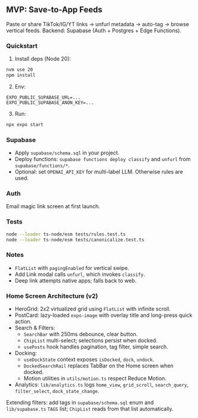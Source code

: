 ## MVP: Save-to-App Feeds

Paste or share TikTok/IG/YT links → unfurl metadata → auto-tag → browse vertical feeds. Backend: Supabase (Auth + Postgres + Edge Functions).

### Quickstart

1) Install deps (Node 20):

```bash
nvm use 20
npm install
```

2) Env:

```
EXPO_PUBLIC_SUPABASE_URL=...
EXPO_PUBLIC_SUPABASE_ANON_KEY=...
```

3) Run:

```bash
npx expo start
```

### Supabase

- Apply `supabase/schema.sql` in your project.
- Deploy functions: `supabase functions deploy classify` and `unfurl` from `supabase/functions/*`.
- Optional: set `OPENAI_API_KEY` for multi-label LLM. Otherwise rules are used.

### Auth

Email magic link screen at first launch.

### Tests

```bash
node --loader ts-node/esm tests/rules.test.ts
node --loader ts-node/esm tests/canonicalize.test.ts
```

### Notes

- `FlatList` with `pagingEnabled` for vertical swipe.
- Add Link modal calls `unfurl`, which invokes `classify`.
- Deep link attempts native apps; falls back to web.

### Home Screen Architecture (v2)

- HeroGrid: 2x2 virtualized grid using `FlatList` with infinite scroll.
- PostCard: lazy-loaded `expo-image` with overlay title and long-press quick action.
- Search & Filters:
  - `SearchBar` with 250ms debounce, clear button.
  - `ChipList` multi-select; selections persist when docked.
  - `usePosts` hook handles pagination, tag filter, simple search.
- Docking:
  - `useDockState` context exposes `isDocked`, `dock`, `undock`.
  - `DockedSearchRail` replaces TabBar on the Home screen when docked.
  - Motion utilities in `utils/motion.ts` respect Reduce Motion.
- Analytics: `lib/analytics.ts` logs `home_view`, `grid_scroll`, `search_query`, `filter_select`, `dock_state_change`.

Extending filters: add tags in `supabase/schema.sql` enum and `lib/supabase.ts` `TAGS` list; `ChipList` reads from that list automatically.
